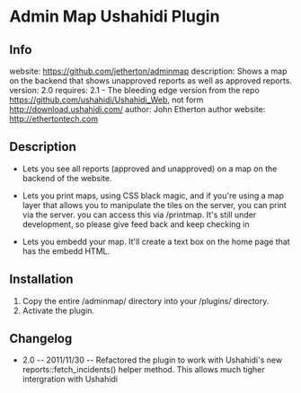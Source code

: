 Admin Map Ushahidi Plugin
=================
Info
-----
website: https://github.com/jetherton/adminmap
description: Shows a map on the backend that shows unapproved reports as well as approved reports.
version: 2.0
requires: 2.1 - The bleeding edge version from the repo https://github.com/ushahidi/Ushahidi_Web, not form http://download.ushahidi.com/
author: John Etherton
author website: http://ethertontech.com

Description
-----------------
* Lets you see all reports (approved and unapproved) on a map on the backend of the website.

* Lets you print maps, using CSS black magic, and if you're using a map layer that allows you 
to manipulate the tiles on the server, you can print via the server. you can access this via
/printmap. It's still under development, so please give feed back and keep checking in

* Lets you embedd your map. It'll create a text box on the home page that has the embedd HTML.


Installation
----------------
1. Copy the entire /adminmap/ directory into your /plugins/ directory.
2. Activate the plugin.

Changelog
----------------
* 2.0 -- 2011/11/30 -- Refactored the plugin to work with Ushahidi's new reports::fetch_incidents() helper method. This allows much tigher intergration with Ushahidi